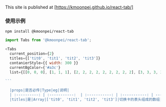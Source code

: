 
This site is published at [https://kmoonpei.github.io/react-tab/]

### 使用示例
`npm install @kmoonpei/react-tab`

````javascript
import Tabs from '@kmoonpei/react-tab';

<Tabs
  current_position={2}
  titles={['tit0', 'tit1', 'tit2', 'tit3']}
  contanierStyle={{ width: 300 }}
  currentBgColor={'#a3c'}
  list={[[0, 0, 0], [1, 1, 1], [2, 2, 2, 2, 2, 2, 2, 2, 2], [3, 3, 3, 3]]} />
  
```

  |props|是否必传|Type|eg|说明|
  | :----------: | :-----------:  | :-----------: | :-----------: | ----------- |
  |titles|是|Array|['tit0', 'tit1', 'tit2', 'tit3']|切换卡的表头组成的数组|
